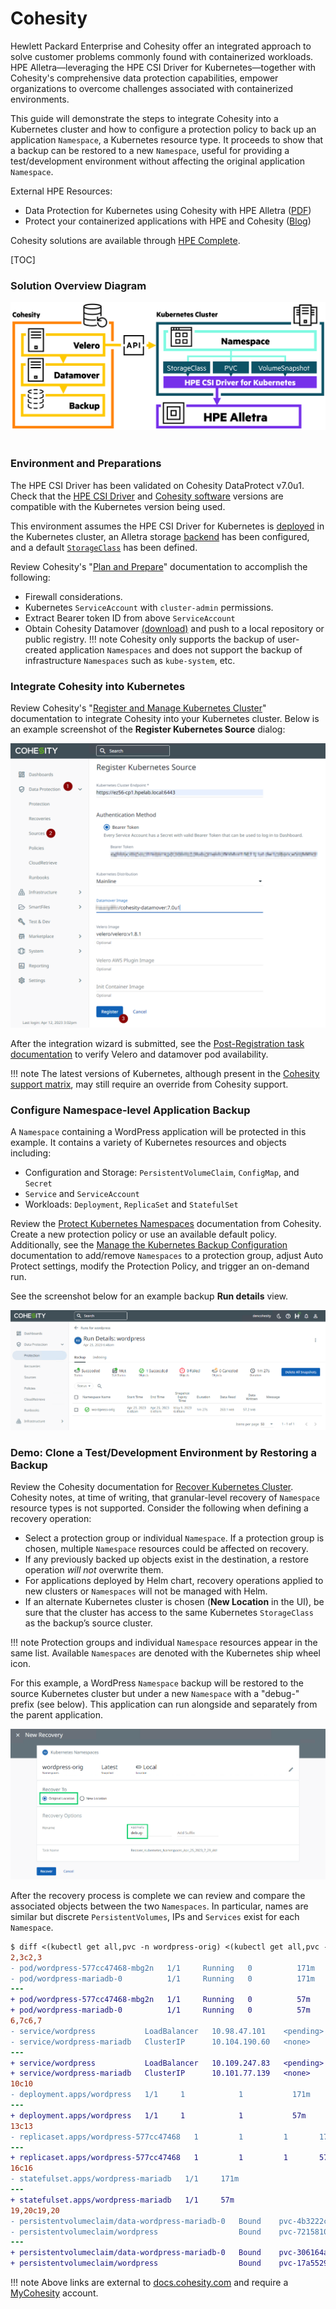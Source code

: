 # Cohesity

Hewlett Packard Enterprise and Cohesity offer an integrated approach to solve customer problems commonly found with containerized workloads. HPE Alletra—leveraging the HPE CSI Driver for Kubernetes—together with Cohesity's comprehensive data protection capabilities, empower organizations to overcome challenges associated with containerized environments. 

This guide will demonstrate the steps to integrate Cohesity into a Kubernetes cluster and how to configure a protection policy to back up an application `Namespace`, a Kubernetes resource type. It proceeds to show that a backup can be restored to a new `Namespace`, useful for providing a test/development environment without affecting the original application `Namespace`.

External HPE Resources:

* Data Protection for Kubernetes using Cohesity with HPE Alletra ([PDF](https://www.hpe.com/psnow/doc/a00133050enw))
* Protect your containerized applications with HPE and Cohesity ([Blog](https://community.hpe.com/t5/around-the-storage-block/protect-your-containerized-applications-with-hpe-and-cohesity/ba-p/7194173))

Cohesity solutions are available through [HPE Complete](https://buy.hpe.com/us/en/storage/complete-storage-solution/complete-storage-solution/complete-partner-program/cohesity/p/1009514534). 

[TOC]

### Solution Overview Diagram

![](img/overview.png) <br /> <br />

### Environment and Preparations

The HPE CSI Driver has been validated on Cohesity DataProtect v7.0u1. 
Check that the [HPE CSI Driver](https://scod.hpedev.io/csi_driver/index.html#compatibility_and_support) and [Cohesity software](https://docs.cohesity.com/7_0/Web/UserGuide/Content/ReleaseNotes/SupportedVersions.htm#Kubernet) versions are compatible with the Kubernetes version being used.

This environment assumes the HPE CSI Driver for Kubernetes is [deployed](../../deployment.md) in the Kubernetes cluster, an Alletra storage [backend](../../deployment.md#add_an_hpe_storage_backend) has been configured, and a default [`StorageClass`](../../using.md#base_storageclass_parameters) has been defined.

Review Cohesity's "[Plan and Prepare](https://docs.cohesity.com/7_0/Web/UserGuide/Content/Container/plan-prepare.htm)" documentation to accomplish the following:

* Firewall considerations.
* Kubernetes `ServiceAccount` with `cluster-admin` permissions.
* Extract Bearer token ID from above `ServiceAccount`
* Obtain Cohesity Datamover [(download)](https://downloads.cohesity.com/oauth2/login) and push to a local repository or public registry.
!!! note
    Cohesity only supports the backup of user-created application `Namespaces` and does not support the backup of infrastructure `Namespaces` such as `kube-system`, etc.

### Integrate Cohesity into Kubernetes

Review Cohesity's "[Register and Manage Kubernetes Cluster](https://docs.cohesity.com/7_0/Web/UserGuide/Content/Container/register.htm?tocpath=Kubernetes%7C_____2#RegisterKubernetesClusterasaSource)" documentation to integrate Cohesity into your Kubernetes cluster. Below is an example screenshot of the <b>Register Kubernetes Source</b> dialog:<br />

![](img/register_k8s.png) <br /> 

After the integration wizard is submitted, see the [Post-Registration task documentation](https://docs.cohesity.com/7_0/Web/UserGuide/Content/Container/register.htm?tocpath=Kubernetes%7C_____2#PostRegistrationTask) to verify Velero and datamover pod availability.

!!! note
    The latest versions of Kubernetes, although present in the [Cohesity support matrix](https://docs.cohesity.com/7_0/Web/UserGuide/Content/ReleaseNotes/SupportedVersions.htm#Kubernet), may still require an override from Cohesity support.  

### Configure Namespace-level Application Backup

A `Namespace` containing a WordPress application will be protected in this example. It contains a variety of Kubernetes resources and objects including:

* Configuration and Storage: `PersistentVolumeClaim`, `ConfigMap`, and `Secret` 
* `Service` and `ServiceAccount`
* Workloads: `Deployment`, `ReplicaSet` and `StatefulSet`

Review the [Protect Kubernetes Namespaces](https://docs.cohesity.com/7_0/Web/UserGuide/Content/Container/protect.htm?tocpath=Kubernetes%7CBackup%7C_____1) documentation from Cohesity. Create a new protection policy or use an available default policy. Additionally, see the [Manage the Kubernetes Backup Configuration](https://docs.cohesity.com/7_0/Web/UserGuide/Content/Container/manage-backup.htm) documentation to add/remove `Namespaces` to a protection group, adjust Auto Protect settings, modify the Protection Policy, and trigger an on-demand run.

See the screenshot below for an example backup <b>Run details</b> view.<br/>

![](img/Cohesity_Protection-RunDetails-view.png)


### Demo: Clone a Test/Development Environment by Restoring a Backup

Review the Cohesity documentation for [Recover Kubernetes Cluster](https://docs.cohesity.com/7_0/Web/UserGuide/Content/Container/ContainerRecover.htm?tocpath=Kubernetes%7C_____5#RecoverKubernetesCluster). Cohesity notes, at time of writing, that granular-level recovery of `Namespace` resource types is not supported. Consider the following when defining a recovery operation:

* Select a protection group or individual `Namespace`. If a protection group is chosen, multiple `Namespace` resources could be affected on recovery.
* If any previously backed up objects exist in the destination, a restore operation <i>will not</i> overwrite them. 
* For applications deployed by Helm chart, recovery operations applied to new clusters or `Namespaces` will not be managed with Helm.
* If an alternate Kubernetes cluster is chosen (<b>New Location</b> in the UI), be sure that the cluster has access to the same Kubernetes `StorageClass` as the backup’s source cluster.

!!! note
    Protection groups and individual `Namespace` resources appear in the same list. Available `Namespaces` are denoted with the Kubernetes ship wheel icon.

For this example, a WordPress `Namespace` backup will be restored to the source Kubernetes cluster but under a new `Namespace` with a "debug-" prefix (see below). This application can run alongside and separately from the parent application.

![](img/Cohesity-Recovery-Namespace-locationandrename.png)

After the recovery process is complete we can review and compare the associated objects between the two `Namespaces`. In particular, names are similar but discrete `PersistentVolumes`, IPs and `Services` exist for each `Namespace`.

``` diff
$ diff <(kubectl get all,pvc -n wordpress-orig) <(kubectl get all,pvc -n debug-wordpress-orig)
2,3c2,3
- pod/wordpress-577cc47468-mbg2n   1/1     Running   0          171m
- pod/wordpress-mariadb-0          1/1     Running   0          171m
---
+ pod/wordpress-577cc47468-mbg2n   1/1     Running   0          57m
+ pod/wordpress-mariadb-0          1/1     Running   0          57m
6,7c6,7
- service/wordpress           LoadBalancer   10.98.47.101    <pending>     80:30657/TCP,443:30290/TCP   171m
- service/wordpress-mariadb   ClusterIP      10.104.190.60   <none>        3306/TCP                     171m
---
+ service/wordpress           LoadBalancer   10.109.247.83   <pending>     80:31425/TCP,443:31002/TCP   57m
+ service/wordpress-mariadb   ClusterIP      10.101.77.139   <none>        3306/TCP                     57m
10c10
- deployment.apps/wordpress   1/1     1            1           171m
---
+ deployment.apps/wordpress   1/1     1            1           57m
13c13
- replicaset.apps/wordpress-577cc47468   1         1         1       171m
---
+ replicaset.apps/wordpress-577cc47468   1         1         1       57m
16c16
- statefulset.apps/wordpress-mariadb   1/1     171m
---
+ statefulset.apps/wordpress-mariadb   1/1     57m
19,20c19,20
- persistentvolumeclaim/data-wordpress-mariadb-0   Bound    pvc-4b3222c3-f71f-427f-847b-d6d0c5e019a4   8Gi        RWO            a9060-std      171m
- persistentvolumeclaim/wordpress                  Bound    pvc-72158104-06ae-4547-9f80-d551abd7cda5   10Gi       RWO            a9060-std      171m
---
+ persistentvolumeclaim/data-wordpress-mariadb-0   Bound    pvc-306164a8-3334-48ac-bdee-273ac9a97403   8Gi        RWO            a9060-std      59m
+ persistentvolumeclaim/wordpress                  Bound    pvc-17a55296-d0fb-44c2-968b-09c6ffc4abc9   10Gi       RWO            a9060-std      59m
```

!!! note
    Above links are external to [docs.cohesity.com](https://docs.cohesity.com/) and require a [MyCohesity](https://my.cohesity.com/s/login/SelfRegister) account.
